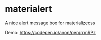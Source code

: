 # materialert
A nice alert message box for materializecss

Demo: https://codepen.io/anon/pen/rrmRPz
